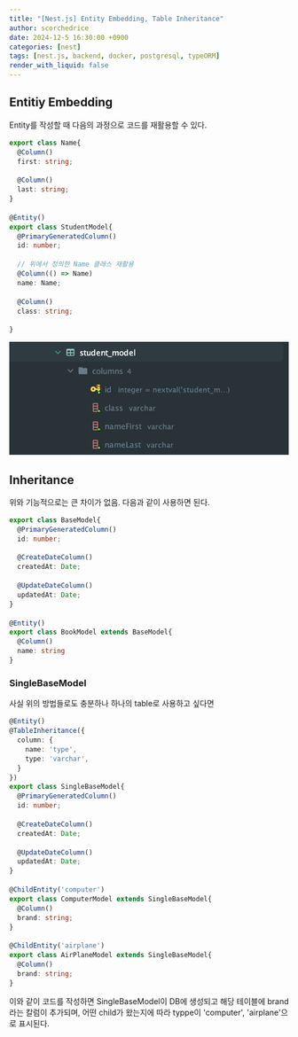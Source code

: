 ```yaml
---
title: "[Nest.js] Entity Embedding, Table Inheritance"
author: scorchedrice
date: 2024-12-5 16:30:00 +0900
categories: [nest]
tags: [nest.js, backend, docker, postgresql, typeORM]
render_with_liquid: false
---
```


## Entitiy Embedding
Entity를 작성할 때 다음의 과정으로 코드를 재활용할 수 있다.

```ts
export class Name{
  @Column()
  first: string;

  @Column()
  last: string;
}

@Entity()
export class StudentModel{
  @PrimaryGeneratedColumn()
  id: number;
  
  // 위에서 정의한 Name 클래스 재활용
  @Column(() => Name)
  name: Name;

  @Column()
  class: string;

}
```

<img src="/assets/img/241205/entityembedding.png">

## Inheritance
위와 기능적으로는 큰 차이가 없음. 다음과 같이 사용하면 된다.

```ts
export class BaseModel{
  @PrimaryGeneratedColumn()
  id: number;

  @CreateDateColumn()
  createdAt: Date;

  @UpdateDateColumn()
  updatedAt: Date;
}

@Entity()
export class BookModel extends BaseModel{
  @Column()
  name: string
}
```

### SingleBaseModel
사실 위의 방법들로도 충분하나 하나의 table로 사용하고 싶다면

```ts
@Entity()
@TableInheritance({
  column: {
    name: 'type',
    type: 'varchar',
  }
})
export class SingleBaseModel{
  @PrimaryGeneratedColumn()
  id: number;

  @CreateDateColumn()
  createdAt: Date;

  @UpdateDateColumn()
  updatedAt: Date;
}

@ChildEntity('computer')
export class ComputerModel extends SingleBaseModel{
  @Column()
  brand: string;
}

@ChildEntity('airplane')
export class AirPlaneModel extends SingleBaseModel{
  @Column()
  brand: string;
}
```

이와 같이 코드를 작성하면 SingleBaseModel이 DB에 생성되고 해당 테이블에 brand라는 칼럼이 추가되며, 어떤 child가 왔는지에 따라 typpe이 'computer', 'airplane'으로 표시된다.


